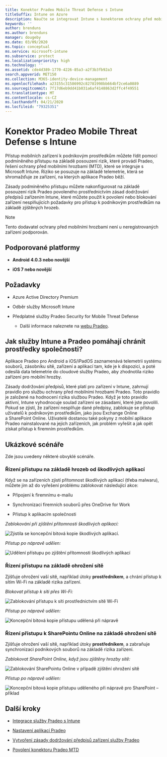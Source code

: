 ```yaml
---
title: Konektor Pradeo Mobile Threat Defense s Intune
titleSuffix: Intune on Azure
description: Naučte se integrovat Intune s konektorem ochrany před mobilními hrozbami Pradeo k řízení přístupu mobilních zařízení k firemním prostředkům.
keywords: ''
author: brenduns
ms.author: brenduns
manager: dougeby
ms.date: 03/09/2020
ms.topic: conceptual
ms.service: microsoft-intune
ms.subservice: protect
ms.localizationpriority: high
ms.technology: ''
ms.assetid: cde4d389-1770-4226-85a3-a2f3b3fb92a3
search.appverid: MET150
ms.collection: M365-identity-device-management
ms.openlocfilehash: a23155c31586992c82781998bb664bf2ce6a0889
ms.sourcegitcommit: 7f17d6eb9dd41b031a6af4148863d2ffc4f49551
ms.translationtype: MT
ms.contentlocale: cs-CZ
ms.lasthandoff: 04/21/2020
ms.locfileid: "79325351"
---
```

# <a name="pradeo-mobile-threat-defense-connector-with-intune"></a>Konektor Pradeo Mobile Threat Defense s Intune

Přístup mobilních zařízení k podnikovým prostředkům můžete řídit pomocí podmíněného přístupu na základě posouzení rizik, které provádí Pradeo, řešení ochrany před mobilními hrozbami (MTD), které se integruje s Microsoft Intune. Riziko se posuzuje na základě telemetrie, která se shromažďuje ze zařízení, na kterých aplikace Pradeo běží.

Zásady podmíněného přístupu můžete nakonfigurovat na základě posouzení rizik Pradeo povoleného prostřednictvím zásad dodržování předpisů zařízením Intune, které můžete použít k povolení nebo blokování zařízení nesplňujících požadavky pro přístup k podnikovým prostředkům na základě zjištěných hrozeb.

> [!NOTE]
> Tento dodavatel ochrany před mobilními hrozbami není u neregistrovaných zařízení podporován.

## <a name="supported-platforms"></a>Podporované platformy

- **Android 4.0.3 nebo novější**

- **iOS 7 nebo novější**

## <a name="prerequisites"></a>Požadavky

- Azure Active Directory Premium

- Odběr služby Microsoft Intune

- Předplatné služby Pradeo Security for Mobile Threat Defense

  - Další informace naleznete na [webu Pradeo](https://www.pradeo.com/en-US/mobile-threat-protection).

## <a name="how-do-intune-and-pradeo-help-protect-your-company-resources"></a>Jak služby Intune a Pradeo pomáhají chránit prostředky společnosti?

Aplikace Pradeo pro Android a iOS/iPadOS zaznamenává telemetrii systému souborů, zásobníku sítě, zařízení a aplikací tam, kde je k dispozici, a poté odesílá data telemetrie do cloudové služby Pradeo, aby zhodnotila riziko zařízení pro mobilní hrozby.

Zásady dodržování předpisů, které platí pro zařízení v Intune, zahrnují pravidlo pro službu ochrany před mobilními hrozbami Pradeo. Toto pravidlo je založené na hodnocení rizika službou Pradeo. Když je toto pravidlo aktivní, Intune vyhodnocuje soulad zařízení se zásadami, které jste povolili. Pokud se zjistí, že zařízení nesplňuje dané předpisy, zablokuje se přístup uživatelů k podnikovým prostředkům, jako jsou Exchange Online a SharePoint Online. Uživatelé dostanou také pokyny z mobilní aplikace Pradeo nainstalované na jejich zařízeních, jak problém vyřešit a jak opět získat přístup k firemním prostředkům.

## <a name="sample-scenarios"></a>Ukázkové scénáře

Zde jsou uvedeny některé obvyklé scénáře.

### <a name="control-access-based-on-threats-from-malicious-apps"></a>Řízení přístupu na základě hrozeb od škodlivých aplikací

Když se na zařízeních zjistí přítomnost škodlivých aplikací (třeba malwaru), můžete jim až do vyřešení problému zablokovat následující akce:

- Připojení k firemnímu e-mailu

- Synchronizaci firemních souborů přes OneDrive for Work

- Přístup k aplikacím společnosti

*Zablokování při zjištění přítomnosti škodlivých aplikací:*

![Zjistila se koncepční bitová kopie škodlivých aplikací.](./media/pradeo-mobile-threat-defense-connector/pradeo-maliciousapps-blocked.png)

*Přístup po nápravě udělen:*

![Udělení přístupu po zjištění přítomnosti škodlivých aplikací](./media/pradeo-mobile-threat-defense-connector/pradeo-maliciousapps-unblocked.png)

### <a name="control-access-based-on-threat-to-network"></a>Řízení přístupu na základě ohrožení sítě

Zjišťuje ohrožení vaší sítě, například útoky **prostředníkem**, a chrání přístup k sítím Wi-Fi na základě rizika zařízení.

*Blokovat přístup k síti přes Wi-Fi:*

![Zablokování přístupu k síti prostřednictvím sítě Wi-Fi](./media/pradeo-mobile-threat-defense-connector/pradeo-network-wifi-blocked.png)

*Přístup po nápravě udělen:*

![Koncepční bitová kopie přístupu udělená při nápravě](./media/pradeo-mobile-threat-defense-connector/pradeo-network-wifi-unblocked.png)

### <a name="control-access-to-sharepoint-online-based-on-threat-to-network"></a>Řízení přístupu k SharePointu Online na základě ohrožení sítě

Zjišťuje ohrožení vaší sítě, například útoky **prostředníkem**, a zabraňuje synchronizaci podnikových souborů na základě rizika zařízení.

*Zablokovat SharePoint Online, když jsou zjištěny hrozby sítě:*

![Zablokování SharePointu Online v případě zjištění ohrožení sítě](./media/pradeo-mobile-threat-defense-connector/pradeo-network-spo-blocked.png)

*Přístup po nápravě udělen:*

![Koncepční bitová kopie přístupu uděleného při nápravě pro SharePoint – příklad](./media/pradeo-mobile-threat-defense-connector/pradeo-network-spo-unblocked.png)

<!-- 
### Control access on unenrolled devices based on threats from malicious apps

When the Pradeo Mobile Threat Defense solution considers a device to be infected:

![App protection policy blocks due to detected malware](./media/pradeo-mobile-threat-defense-connector/pradeo-app-policy-block.png)

Access is granted on remediation:

![Access is granted on remediation for App protection policy](./media/pradeo-mobile-threat-defense-connector/pradeo-app-policy-remediated.png)
-->

## <a name="next-steps"></a>Další kroky

- [Integrace služby Pradeo s Intune](pradeo-mtd-connector-integration.md)

- [Nastavení aplikací Pradeo](mtd-apps-ios-app-configuration-policy-add-assign.md)

- [Vytvoření zásady dodržování předpisů zařízení služby Pradeo](mtd-device-compliance-policy-create.md)

- [Povolení konektoru Pradeo MTD](mtd-connector-enable.md)
